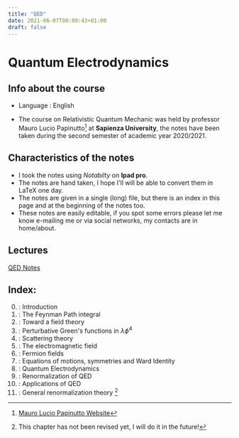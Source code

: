 ```yaml
---
title: "QED"
date: 2021-06-07T00:09:43+01:00
draft: false
---
```



# Quantum Electrodynamics

## Info about the course

* Language : English

* The course on Relativistic Quantum Mechanic was held by professor Mauro Lucio Papinutto[^1] at **Sapienza University**, the notes have been taken during the second semester of academic year 2020/2021.

## Characteristics of the notes

- I took the notes using _Notabilty_ on **Ipad pro**.
- The notes are hand taken, I hope I'll will be able to convert them in LaTeX one day.
- The notes are given in a single (long) file, but there is an index in this page and at the beginning of the notes too.
- These notes are easily editable, if you spot some errors please let me know e-mailing me or via social networks, my contacts are in home/about. 


## Lectures

[QED Notes](https://drive.google.com/file/d/1tLHRi5NoLtZ7JsOqhKTqeY6nvWgE2RuK/view?usp=sharing)

## Index:

0. : Introduction
1. : The Feynman Path integral
2. : Toward a field theory
3. : Perturbative Green's functions in $\lambda\phi^4$
4. : Scattering theory
5. : The electromagnetic field
6. : Fermion fields
7. : Equations of motions, symmetries and Ward Identity
8. : Quantum Electrodynamics
9. : Renormalization of QED
10. : Applications of QED
11. : General renormalization theory [^2]



[^1]: [Mauro Lucio Papinutto Website]()
[^2]: This chapter has not been revised yet, I will do it in the future!